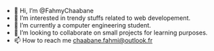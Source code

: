 - 👋 Hi, I’m @FahmyChaabane
- 👀 I’m interested in trendy stuffs related to web developement.
- 🌱 I’m currently a computer engineering student.
- 💞️ I’m looking to collaborate on small projects for learning purposes.
- 📫 How to reach me chaabane.fahmi@outlook.fr

<!---
FahmyChaabane/FahmyChaabane is a ✨ special ✨ repository because its `README.md` (this file) appears on your GitHub profile.
You can click the Preview link to take a look at your changes.
--->
